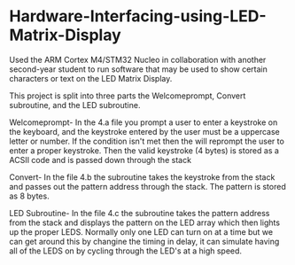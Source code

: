 # Hardware-Interfacing-using-LED-Matrix-Display

Used the ARM Cortex M4/STM32 Nucleo in collaboration with another second-year student to run software that may be used to show certain characters or text on the LED Matrix Display.

This project is split into three parts the Welcomeprompt, Convert subroutine, and the LED subroutine.

Welcomeprompt- In the 4.a file you prompt a user to enter a keystroke on the keyboard, and the keystroke entered by the user must be a uppercase letter or number. If the condition isn't met then the will reprompt the user to enter a proper keystroke. Then the valid keystroke (4 bytes) is stored as a ACSII code and is passed down through the stack

Convert- In the file 4.b the subroutine takes the keystroke from the stack and passes out the pattern address through the stack. The pattern is stored as 8 bytes.

LED Subroutine- In the file 4.c the subroutine takes the pattern address from the stack and displays the pattern on the LED array which then lights up the proper LEDS. Normally only one LED can turn on at a time but we can get around this by changine the timing in delay, it can simulate having all of the LEDS on by cycling through the LED's at a high speed.
